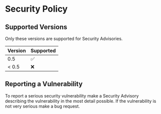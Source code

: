 # Security Policy

## Supported Versions

Only these versions are supported for Security Advisories. 

| Version | Supported          |
| ------- | ------------------ |
|   0.5   | :white_check_mark: |
| < 0.5   | :x:                |

## Reporting a Vulnerability

To report a serious security vulnerability make a Security Advisory describing the vulnerability in the most detail possible. If the vulnerability is not very serious make a bug request.
